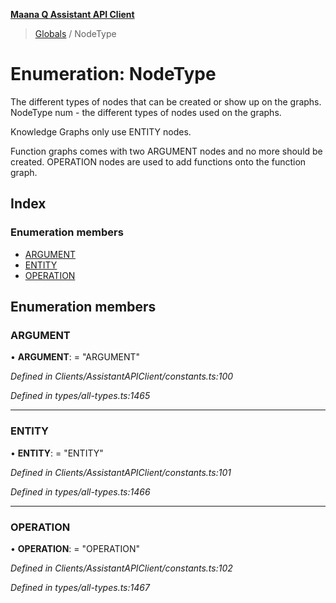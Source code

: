 **[Maana Q Assistant API Client](../README.md)**

> [Globals](../README.md) / NodeType

# Enumeration: NodeType

The different types of nodes that can be created or show up on the graphs.
NodeType num - the different types of nodes used on the graphs.

Knowledge Graphs only use ENTITY nodes.

Function graphs comes with two ARGUMENT nodes and no more should be created.
OPERATION nodes are used to add functions onto the function graph.

## Index

### Enumeration members

* [ARGUMENT](nodetype.md#argument)
* [ENTITY](nodetype.md#entity)
* [OPERATION](nodetype.md#operation)

## Enumeration members

### ARGUMENT

•  **ARGUMENT**:  = "ARGUMENT"

*Defined in Clients/AssistantAPIClient/constants.ts:100*

*Defined in types/all-types.ts:1465*

___

### ENTITY

•  **ENTITY**:  = "ENTITY"

*Defined in Clients/AssistantAPIClient/constants.ts:101*

*Defined in types/all-types.ts:1466*

___

### OPERATION

•  **OPERATION**:  = "OPERATION"

*Defined in Clients/AssistantAPIClient/constants.ts:102*

*Defined in types/all-types.ts:1467*
